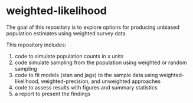 # weighted-likelihood

The goal of this repository is to explore options for producing unbiased population estimates using weighted survey data.

This repository includes:
1. code to simulate population counts in x units
2. code simulate sampling from the population using weighted or random sampling
3. code to fit models (stan and jags) to the sample data using weighted-likelihood, weighted-precision, and unweighted approaches
4. code to assess results with figures and summary statistics
5. a report to present the findings
